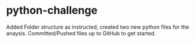 # python-challenge
Added Folder structure as instructed, created two new python files for the anaysis. Committed/Pushed files up to GitHub to get started. 
